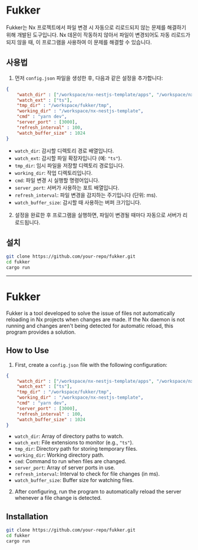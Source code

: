 
# Fukker

Fukker는 Nx 프로젝트에서 파일 변경 시 자동으로 리로드되지 않는 문제를 해결하기 위해 개발된 도구입니다. Nx 데몬이 작동하지 않아서 파일이 변경되어도 자동 리로드가 되지 않을 때, 이 프로그램을 사용하여 이 문제를 해결할 수 있습니다.

## 사용법

1. 먼저 `config.json` 파일을 생성한 후, 다음과 같은 설정을 추가합니다:

```json
{
    "watch_dir" : ["/workspace/nx-nestjs-template/apps", "/workspace/nx-nestjs-template/libs"],
    "watch_ext" : ["ts"],
    "tmp_dir" : "/workspace/fukker/tmp",
    "working_dir" : "/workspace/nx-nestjs-template",
    "cmd" : "yarn dev",
    "server_port" : [3000],
    "refresh_interval" : 100,
    "watch_buffer_size" : 1024
}
```

- `watch_dir`: 감시할 디렉토리 경로 배열입니다.
- `watch_ext`: 감시할 파일 확장자입니다 (예: `"ts"`).
- `tmp_dir`: 임시 파일을 저장할 디렉토리 경로입니다.
- `working_dir`: 작업 디렉토리입니다.
- `cmd`: 파일 변경 시 실행할 명령어입니다.
- `server_port`: 서버가 사용하는 포트 배열입니다.
- `refresh_interval`: 파일 변경을 감지하는 주기입니다 (단위: ms).
- `watch_buffer_size`: 감시할 때 사용하는 버퍼 크기입니다.

2. 설정을 완료한 후 프로그램을 실행하면, 파일이 변경될 때마다 자동으로 서버가 리로드됩니다.

## 설치

```bash
git clone https://github.com/your-repo/fukker.git
cd fukker
cargo run
```

---

# Fukker

Fukker is a tool developed to solve the issue of files not automatically reloading in Nx projects when changes are made. If the Nx daemon is not running and changes aren't being detected for automatic reload, this program provides a solution.

## How to Use

1. First, create a `config.json` file with the following configuration:

```json
{
    "watch_dir" : ["/workspace/nx-nestjs-template/apps", "/workspace/nx-nestjs-template/libs"],
    "watch_ext" : ["ts"],
    "tmp_dir" : "/workspace/fukker/tmp",
    "working_dir" : "/workspace/nx-nestjs-template",
    "cmd" : "yarn dev",
    "server_port" : [3000],
    "refresh_interval" : 100,
    "watch_buffer_size" : 1024
}
```

- `watch_dir`: Array of directory paths to watch.
- `watch_ext`: File extensions to monitor (e.g., `"ts"`).
- `tmp_dir`: Directory path for storing temporary files.
- `working_dir`: Working directory path.
- `cmd`: Command to run when files are changed.
- `server_port`: Array of server ports in use.
- `refresh_interval`: Interval to check for file changes (in ms).
- `watch_buffer_size`: Buffer size for watching files.

2. After configuring, run the program to automatically reload the server whenever a file change is detected.

## Installation

```bash
git clone https://github.com/your-repo/fukker.git
cd fukker
cargo run
```
